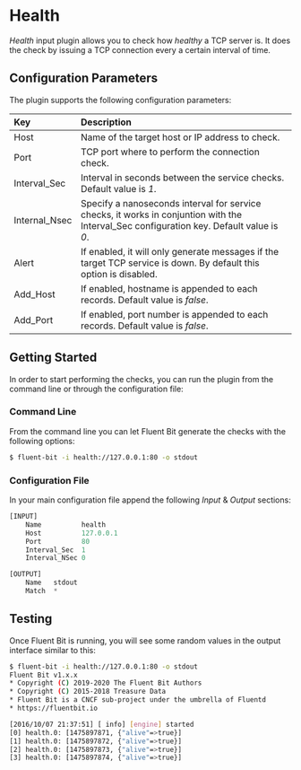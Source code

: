 # Health

_Health_ input plugin allows you to check how _healthy_ a TCP server is. It does the check by issuing a TCP connection every a certain interval of time.

## Configuration Parameters

The plugin supports the following configuration parameters:

| Key | Description |
| :--- | :--- |
| Host | Name of the target host or IP address to check. |
| Port | TCP port where to perform the connection check. |
| Interval\_Sec | Interval in seconds between the service checks. Default value is _1_. |
| Internal\_Nsec | Specify a nanoseconds interval for service checks, it works in conjuntion with the Interval\_Sec configuration key. Default value is _0_. |
| Alert | If enabled, it will only generate messages if the target TCP service is down. By default this option is disabled. |
| Add\_Host | If enabled, hostname is appended to each records. Default value is _false_. |
| Add\_Port | If enabled, port number is appended to each records. Default value is _false_. |

## Getting Started

In order to start performing the checks, you can run the plugin from the command line or through the configuration file:

### Command Line

From the command line you can let Fluent Bit generate the checks with the following options:

```bash
$ fluent-bit -i health://127.0.0.1:80 -o stdout
```

### Configuration File

In your main configuration file append the following _Input_ & _Output_ sections:

```python
[INPUT]
    Name          health
    Host          127.0.0.1
    Port          80
    Interval_Sec  1
    Interval_NSec 0

[OUTPUT]
    Name   stdout
    Match  *
```

## Testing

Once Fluent Bit is running, you will see some random values in the output interface similar to this:

```bash
$ fluent-bit -i health://127.0.0.1:80 -o stdout
Fluent Bit v1.x.x
* Copyright (C) 2019-2020 The Fluent Bit Authors
* Copyright (C) 2015-2018 Treasure Data
* Fluent Bit is a CNCF sub-project under the umbrella of Fluentd
* https://fluentbit.io

[2016/10/07 21:37:51] [ info] [engine] started
[0] health.0: [1475897871, {"alive"=>true}]
[1] health.0: [1475897872, {"alive"=>true}]
[2] health.0: [1475897873, {"alive"=>true}]
[3] health.0: [1475897874, {"alive"=>true}]
```

